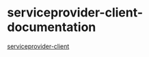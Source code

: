 # serviceprovider-client-documentation
<a href="https://nordicwayinterchange.github.io/serviceprovider-client-documentation/"> serviceprovider-client</a>
